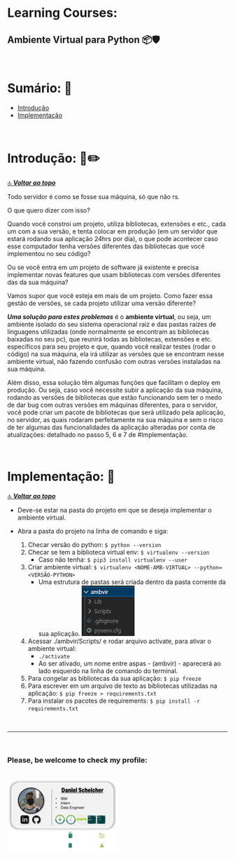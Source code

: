 # **Learning Courses:**

## Ambiente Virtual para Python :package::shield:

<br>

# Sumário: :pushpin:

- [Introdução](#introdução-page_facing_uppencil2)
- [Implementação](#implementação-wrench)

<br>

# Introdução: :page_facing_up::pencil2:
[:top: ***Voltar ao topo***](#learning-courses)

Todo servidor é como se fosse sua máquina, só que não rs.

O que quero dizer com isso?

Quando você constroi um projeto, utiliza bibliotecas, extensões e etc., cada um com a sua versão, e tenta colocar em produção (em um servidor que estará rodando sua aplicação 24hrs por dia), o que pode acontecer caso esse computador tenha versões diferentes das bibliotecas que você implementou no seu código?

Ou se você entra em um projeto de software já existente e precisa implementar novas features que usam bibliotecas com versões diferentes das da sua máquina?

Vamos supor que você esteja em mais de um projeto. Como fazer essa gestão de versões, se cada projeto utilizar uma versão diferente?

***Uma solução para estes problemas*** é o **ambiente virtual**, ou seja, um ambiente isolado do seu sistema operacional raiz e das pastas raízes de linguagens utilizadas (onde normalmente se encontram as bibliotecas baixadas no seu pc), que reunirá todas as bibliotecas, extensões e etc. específicos para seu projeto e que, quando você realizar testes (rodar o código) na sua máquina, ela irá utilizar as versões que se encontram nesse ambiente virtual, não fazendo confusão com outras versões instaladas na sua máquina.

Além disso, essa solução têm algumas funções que facilitam o deploy em produção. Ou seja, caso você necessite subir a aplicação da sua máquina, rodando as versões de bibliotecas que estão funcionando sem ter o medo de dar bug com outras versões em máquinas diferentes, para o servidor, você pode criar um pacote de bibliotecas que será utilizado pela aplicação, no servidor, as quais rodaram perfeitamente na sua máquina e sem o risco de ter algumas das funcionalidades da aplicação alteradas por conta de atualizações: detalhado no passo 5, 6 e 7 de #Implementação.

<br>

# Implementação: 	:wrench:
[:top: ***Voltar ao topo***](#learning-courses)

- Deve-se estar na pasta do projeto em que se deseja implementar o ambiente virtual.

- Abra a pasta do projeto na linha de comando e siga:

    1. Checar versão do python: ```$ python --version```
    2. Checar se tem a biblioteca virtual env: ```$ virtualenv --version```
        - Caso não tenha: ```$ pip3 install virtualenv --user```
    3. Criar ambiente virtual: ```$ virtualenv <NOME-AMB-VIRTUAL> --python=<VERSÃO-PYTHON>```
        - Uma estrutura de pastas será criada dentro da pasta corrente da sua aplicação.
        ![](./images/estrutura-pastas-arquivos.png)
    4. Acessar ./ambvir/Scripts/ e rodar arquivo activate, para ativar o ambiente virtual:
        - ```./activate```
        - Ao ser ativado, um nome entre aspas - (ambvir) - aparecerá ao lado esquerdo na linha de comando do terminal.
    5. Para congelar as bibliotecas da sua aplicação: ```$ pip freeze```
    6. Para escrever em um arquivo de texto as bibliotecas utilizadas na aplicação: ```$ pip freeze > requirements.txt```
    7. Para instalar os pacotes de requirements: ```$ pip install -r requirements.txt```

<br>

***

<br>

### **Please, be welcome to check my profile:**

<br>

<a href="https://github.com/DanScherr">
    <img src="./../../images/the-end-img.png" width="50%">
</a>
